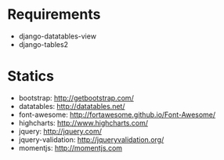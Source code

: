 # Requirements
 * django-datatables-view
 * django-tables2


# Statics
 * bootstrap: http://getbootstrap.com/
 * datatables: http://datatables.net/
 * font-awesome: http://fortawesome.github.io/Font-Awesome/
 * highcharts: http://www.highcharts.com/
 * jquery: http://jquery.com/
 * jquery-validation: http://jqueryvalidation.org/
 * momentjs: http://momentjs.com
